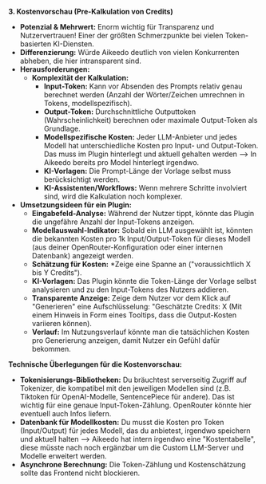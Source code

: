 **3. Kostenvorschau (Pre-Kalkulation von Credits)**

*   **Potenzial & Mehrwert:** Enorm wichtig für Transparenz und Nutzervertrauen! Einer der größten Schmerzpunkte bei vielen Token-basierten KI-Diensten.
*   **Differenzierung:** Würde Aikeedo deutlich von vielen Konkurrenten abheben, die hier intransparent sind.
*   **Herausforderungen:**
    *   **Komplexität der Kalkulation:**
        *   **Input-Token:** Kann vor Absenden des Prompts relativ genau berechnet werden (Anzahl der Wörter/Zeichen umrechnen in Tokens, modellspezifisch).
        *   **Output-Token:** Durchschnittliche Outputtoken (Wahrscheinlichkeit) berechnen oder maximale Output-Token als Grundlage.
        *   **Modellspezifische Kosten:** Jeder LLM-Anbieter und jedes Modell hat unterschiedliche Kosten pro Input- und Output-Token. Das muss im Plugin hinterlegt und aktuell gehalten werden --> In Aikeedo bereits pro Model hinterlegt irgendwo.
        *   **KI-Vorlagen:** Die Prompt-Länge der Vorlage selbst muss berücksichtigt werden.
        *   **KI-Assistenten/Workflows:** Wenn mehrere Schritte involviert sind, wird die Kalkulation noch komplexer.
*   **Umsetzungsideen für ein Plugin:**
    *   **Eingabefeld-Analyse:** Während der Nutzer tippt, könnte das Plugin die ungefähre Anzahl der Input-Tokens anzeigen.
    *   **Modellauswahl-Indikator:** Sobald ein LLM ausgewählt ist, könnten die bekannten Kosten pro 1k Input/Output-Token für dieses Modell (aus deiner OpenRouter-Konfiguration oder einer internen Datenbank) angezeigt werden.
    *   **Schätzung für Kosten:**
        *Zeige eine Spanne an ("voraussichtlich X bis Y Credits").
    *   **KI-Vorlagen:** Das Plugin könnte die Token-Länge der Vorlage selbst analysieren und zu den Input-Tokens des Nutzers addieren.
    *   **Transparente Anzeige:** Zeige dem Nutzer vor dem Klick auf "Generieren" eine Aufschlüsselung: "Geschätzte Credits: X (Mit einem Hinweis in Form eines Tooltips, dass die Output-Kosten variieren können).
    *   **Verlauf:** Im Nutzungsverlauf könnte man die tatsächlichen Kosten pro Generierung anzeigen, damit Nutzer ein Gefühl dafür bekommen.

**Technische Überlegungen für die Kostenvorschau:**

*   **Tokenisierungs-Bibliotheken:** Du bräuchtest serverseitig Zugriff auf Tokenizer, die kompatibel mit den jeweiligen Modellen sind (z.B. Tiktoken für OpenAI-Modelle, SentencePiece für andere). Das ist wichtig für eine genaue Input-Token-Zählung. OpenRouter könnte hier eventuell auch Infos liefern.
*   **Datenbank für Modellkosten:** Du musst die Kosten pro Token (Input/Output) für jedes Modell, das du anbietest, irgendwo speichern und aktuell halten --> Aikeedo hat intern irgendwo eine "Kostentabelle", diese müsste nach noch ergänzbar um die Custom LLM-Server und Modelle erweitert werden.
*   **Asynchrone Berechnung:** Die Token-Zählung und Kostenschätzung sollte das Frontend nicht blockieren.
